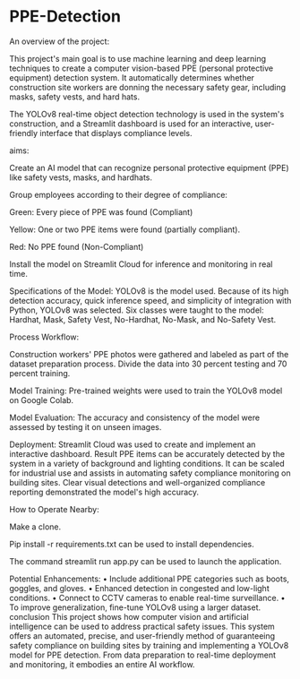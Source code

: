 # PPE-Detection
An overview of the project:

 This project's main goal is to use machine learning and deep learning techniques to create a computer vision-based PPE (personal protective equipment) detection system.
 It automatically determines whether construction site workers are donning the necessary safety gear, including masks, safety vests, and hard hats.

 The YOLOv8 real-time object detection technology is used in the system's construction, and a Streamlit dashboard is used for an interactive, user-friendly interface that displays compliance levels.

 aims:

 Create an AI model that can recognize personal protective equipment (PPE) like safety vests, masks, and hardhats.

 Group employees according to their degree of compliance:

 Green: Every piece of PPE was found (Compliant)

 Yellow: One or two PPE items were found (partially compliant).

 Red: No PPE found (Non-Compliant)

 Install the model on Streamlit Cloud for inference and monitoring in real time.

 Specifications of the Model:
 YOLOv8 is the model used.
 Because of its high detection accuracy, quick inference speed, and simplicity of integration with Python, YOLOv8 was selected.
 Six classes were taught to the model: Hardhat, Mask, Safety Vest, No-Hardhat, No-Mask, and No-Safety Vest.

 Process Workflow:

 Construction workers' PPE photos were gathered and labeled as part of the dataset preparation process.  Divide the data into 30 percent testing and 70 percent training.

 Model Training: Pre-trained weights were used to train the YOLOv8 model on Google Colab.

 Model Evaluation: The accuracy and consistency of the model were assessed by testing it on unseen images.

 Deployment: Streamlit Cloud was used to create and implement an interactive dashboard.
 Result
 PPE items can be accurately detected by the system in a variety of background and lighting conditions.
 It can be scaled for industrial use and assists in automating safety compliance monitoring on building sites.
 Clear visual detections and well-organized compliance reporting demonstrated the model's high accuracy.

 How to Operate Nearby:

 Make a clone.

 Pip install -r requirements.txt can be used to install dependencies.

 The command streamlit run app.py can be used to launch the application.

 Potential Enhancements:
 • Include additional PPE categories such as boots, goggles, and gloves.
 • Enhanced detection in congested and low-light conditions.
 • Connect to CCTV cameras to enable real-time surveillance.
 • To improve generalization, fine-tune YOLOv8 using a larger dataset.
 conclusion
 This project shows how computer vision and artificial intelligence can be used to address practical safety issues.
 This system offers an automated, precise, and user-friendly method of guaranteeing safety compliance on building sites by training and implementing a YOLOv8 model for PPE detection.
 From data preparation to real-time deployment and monitoring, it embodies an entire AI workflow.
